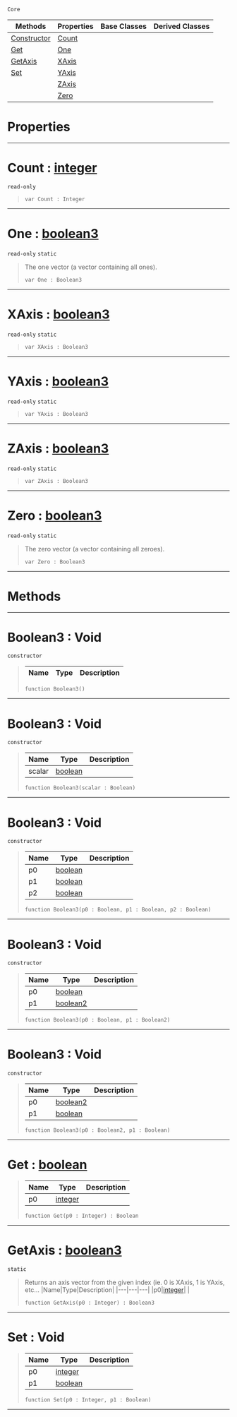  `Core`

|Methods|Properties|Base Classes|Derived Classes|
|---|---|---|---|
|[ Constructor](https://github.com/zeroengineteam/ZeroDocs/code_reference/zilch_base_types/boolean3.markdown#boolean3-void)|[ Count](https://github.com/zeroengineteam/ZeroDocs/code_reference/zilch_base_types/boolean3.markdown#count-zero-engine-docume)| | |
|[ Get](https://github.com/zeroengineteam/ZeroDocs/code_reference/zilch_base_types/boolean3.markdown#get-zero-engine-document)|[ One](https://github.com/zeroengineteam/ZeroDocs/code_reference/zilch_base_types/boolean3.markdown#one-zero-engine-document)| | |
|[ GetAxis](https://github.com/zeroengineteam/ZeroDocs/code_reference/zilch_base_types/boolean3.markdown#getaxis-zero-engine-docu)|[ XAxis](https://github.com/zeroengineteam/ZeroDocs/code_reference/zilch_base_types/boolean3.markdown#xaxis-zero-engine-docume)| | |
|[ Set](https://github.com/zeroengineteam/ZeroDocs/code_reference/zilch_base_types/boolean3.markdown#set-void)|[ YAxis](https://github.com/zeroengineteam/ZeroDocs/code_reference/zilch_base_types/boolean3.markdown#yaxis-zero-engine-docume)| | |
| |[ ZAxis](https://github.com/zeroengineteam/ZeroDocs/code_reference/zilch_base_types/boolean3.markdown#zaxis-zero-engine-docume)| | |
| |[ Zero](https://github.com/zeroengineteam/ZeroDocs/code_reference/zilch_base_types/boolean3.markdown#zero-zero-engine-documen)| | |


 #  Properties


---  
 #  Count : [integer](https://github.com/zeroengineteam/ZeroDocs/code_reference/zilch_base_types/integer.markdown)

 `read-only`

> 
> ``` lang=cpp, name=Zilch
> var Count : Integer


---  
 #  One : [boolean3](https://github.com/zeroengineteam/ZeroDocs/code_reference/zilch_base_types/boolean3.markdown)

 `read-only` `static`

> The one vector (a vector containing all ones).
> ``` lang=cpp, name=Zilch
> var One : Boolean3


---  
 #  XAxis : [boolean3](https://github.com/zeroengineteam/ZeroDocs/code_reference/zilch_base_types/boolean3.markdown)

 `read-only` `static`

> 
> ``` lang=cpp, name=Zilch
> var XAxis : Boolean3


---  
 #  YAxis : [boolean3](https://github.com/zeroengineteam/ZeroDocs/code_reference/zilch_base_types/boolean3.markdown)

 `read-only` `static`

> 
> ``` lang=cpp, name=Zilch
> var YAxis : Boolean3


---  
 #  ZAxis : [boolean3](https://github.com/zeroengineteam/ZeroDocs/code_reference/zilch_base_types/boolean3.markdown)

 `read-only` `static`

> 
> ``` lang=cpp, name=Zilch
> var ZAxis : Boolean3


---  
 #  Zero : [boolean3](https://github.com/zeroengineteam/ZeroDocs/code_reference/zilch_base_types/boolean3.markdown)

 `read-only` `static`

> The zero vector (a vector containing all zeroes).
> ``` lang=cpp, name=Zilch
> var Zero : Boolean3


---  
 #  Methods


---  
 #  Boolean3 : Void

 `constructor`

> 
> |Name|Type|Description|
> |---|---|---|
> ``` lang=cpp, name=Zilch
> function Boolean3()
> ``` 


---  
 #  Boolean3 : Void

 `constructor`

> 
> |Name|Type|Description|
> |---|---|---|
> |scalar|[boolean](https://github.com/zeroengineteam/ZeroDocs/code_reference/zilch_base_types/boolean.markdown)| |
> ``` lang=cpp, name=Zilch
> function Boolean3(scalar : Boolean)
> ``` 


---  
 #  Boolean3 : Void

 `constructor`

> 
> |Name|Type|Description|
> |---|---|---|
> |p0|[boolean](https://github.com/zeroengineteam/ZeroDocs/code_reference/zilch_base_types/boolean.markdown)| |
> |p1|[boolean](https://github.com/zeroengineteam/ZeroDocs/code_reference/zilch_base_types/boolean.markdown)| |
> |p2|[boolean](https://github.com/zeroengineteam/ZeroDocs/code_reference/zilch_base_types/boolean.markdown)| |
> ``` lang=cpp, name=Zilch
> function Boolean3(p0 : Boolean, p1 : Boolean, p2 : Boolean)
> ``` 


---  
 #  Boolean3 : Void

 `constructor`

> 
> |Name|Type|Description|
> |---|---|---|
> |p0|[boolean](https://github.com/zeroengineteam/ZeroDocs/code_reference/zilch_base_types/boolean.markdown)| |
> |p1|[boolean2](https://github.com/zeroengineteam/ZeroDocs/code_reference/zilch_base_types/boolean2.markdown)| |
> ``` lang=cpp, name=Zilch
> function Boolean3(p0 : Boolean, p1 : Boolean2)
> ``` 


---  
 #  Boolean3 : Void

 `constructor`

> 
> |Name|Type|Description|
> |---|---|---|
> |p0|[boolean2](https://github.com/zeroengineteam/ZeroDocs/code_reference/zilch_base_types/boolean2.markdown)| |
> |p1|[boolean](https://github.com/zeroengineteam/ZeroDocs/code_reference/zilch_base_types/boolean.markdown)| |
> ``` lang=cpp, name=Zilch
> function Boolean3(p0 : Boolean2, p1 : Boolean)
> ``` 


---  
 #  Get : [boolean](https://github.com/zeroengineteam/ZeroDocs/code_reference/zilch_base_types/boolean.markdown)

> 
> |Name|Type|Description|
> |---|---|---|
> |p0|[integer](https://github.com/zeroengineteam/ZeroDocs/code_reference/zilch_base_types/integer.markdown)| |
> ``` lang=cpp, name=Zilch
> function Get(p0 : Integer) : Boolean
> ``` 


---  
 #  GetAxis : [boolean3](https://github.com/zeroengineteam/ZeroDocs/code_reference/zilch_base_types/boolean3.markdown)

 `static`

> Returns an axis vector from the given index (ie. 0 is XAxis, 1 is YAxis, etc...
> |Name|Type|Description|
> |---|---|---|
> |p0|[integer](https://github.com/zeroengineteam/ZeroDocs/code_reference/zilch_base_types/integer.markdown)| |
> ``` lang=cpp, name=Zilch
> function GetAxis(p0 : Integer) : Boolean3
> ``` 


---  
 #  Set : Void

> 
> |Name|Type|Description|
> |---|---|---|
> |p0|[integer](https://github.com/zeroengineteam/ZeroDocs/code_reference/zilch_base_types/integer.markdown)| |
> |p1|[boolean](https://github.com/zeroengineteam/ZeroDocs/code_reference/zilch_base_types/boolean.markdown)| |
> ``` lang=cpp, name=Zilch
> function Set(p0 : Integer, p1 : Boolean)
> ``` 


---  
 

 